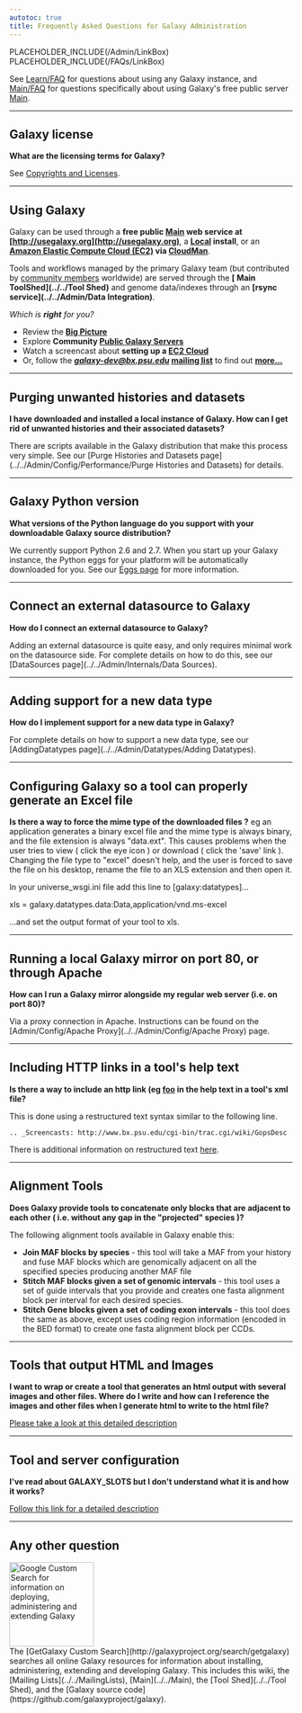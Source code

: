 ```yaml
---
autotoc: true
title: Frequently Asked Questions for Galaxy Administration
---
```

PLACEHOLDER_INCLUDE(/Admin/LinkBox) 
PLACEHOLDER_INCLUDE(/FAQs/LinkBox)


See [Learn/FAQ](../../Learn/FAQ) for questions about using any Galaxy instance, and [Main/FAQ](../../Main/FAQ) for questions specifically about using Galaxy's free public server [Main](/src/Main/index.md).



----

## Galaxy license

**What are the licensing terms for Galaxy?**

See [Copyrights and Licenses](/src/Admin/License/index.md).

----

## Using Galaxy

Galaxy can be used through a **free public [Main](../../Main) web service at [http://usegalaxy.org](http://usegalaxy.org)**, a **[Local](../../Admin/GetGalaxy) install**, or an **[Amazon Elastic Compute Cloud (EC2)](http://aws.amazon.com/ec2/) via [CloudMan](/src/CloudMan/index.md)**. 

Tools and workflows managed by the primary Galaxy team (but contributed by [community members](../../Community) worldwide) are served through the **[ Main ToolShed](../../Tool Shed)** and genome data/indexes through an **[rsync service](../../Admin/Data Integration)**.  

*Which is **right** for you?*
* Review the **[Big Picture](/src/BigPicture/Choices/index.md)**
* Explore **Community [Public Galaxy Servers](/src/PublicGalaxyServers/index.md)**
* Watch a screencast about **setting up a [EC2 Cloud](http://screencast.g2.bx.psu.edu//cloud/)**
* Or, follow the ***galaxy-dev@bx.psu.edu* [mailing list](../../MailingLists)** to find out **[more...](http://galaxyproject.org)**

----

## Purging unwanted histories and datasets

**I have downloaded and installed a local instance of Galaxy.  How can I get rid of unwanted histories and their associated datasets?**

There are scripts available in the Galaxy distribution that make this process very simple.  See our [Purge Histories and Datasets page](../../Admin/Config/Performance/Purge Histories and Datasets) for details.

----

## Galaxy Python version

**What versions of the Python language do you support with your downloadable Galaxy source distribution?**

We currently support Python 2.6 and 2.7.  When you start up your Galaxy instance, the Python eggs for your platform will be automatically downloaded for you.  See our [Eggs page](../../Admin/Config/Eggs) for more information.

----

## Connect an external datasource to Galaxy

**How do I connect an external datasource to Galaxy?**

Adding an external datasource is quite easy, and only requires minimal work on the datasource side.  For complete details on how to do this, see our [DataSources page](../../Admin/Internals/Data Sources).

----

## Adding support for a new data type

**How do I implement support for a new data type in Galaxy?**

For complete details on how to support a new data type, see our [AddingDatatypes page](../../Admin/Datatypes/Adding Datatypes).

----

## Configuring Galaxy so a tool can properly generate an Excel file

**Is there a way to force the mime type of the downloaded files ?** eg an application generates a binary excel file and the mime type is always binary, and the file extension is always "data.ext".  This causes problems when the user tries to view ( click the eye icon ) or download ( click the 'save' link ).  Changing the file type to "excel" doesn't help, and the user is forced to save the file on his desktop, rename the file to an XLS extension and then open it. 

In your universe_wsgi.ini file add this line to [galaxy:datatypes]...

xls = galaxy.datatypes.data:Data,application/vnd.ms-excel

...and set the output format of your tool to xls.

----

## Running a local Galaxy mirror on port 80, or through Apache

**How can I run a Galaxy mirror alongside my regular web server (i.e. on port 80)?**

Via a proxy connection in Apache.  Instructions can be found on the [Admin/Config/Apache Proxy](../../Admin/Config/Apache Proxy) page.

----

## Including HTTP links in a tool's help text

**Is there a way to include an http link (eg <a href='foo'>foo</a> in the help text in a tool's xml file?**

This is done using a restructured text syntax similar to the following line.

 `.. _Screencasts: http://www.bx.psu.edu/cgi-bin/trac.cgi/wiki/GopsDesc`

There is additional information on restructured text [here](http://docutils.sourceforge.net/docs/user/rst/quickref.html).

----

## Alignment Tools

**Does Galaxy provide tools to concatenate only blocks that are adjacent to each other ( i.e. without any gap in the "projected" species )?**

The following alignment tools available in Galaxy enable this:

* **Join MAF blocks by species** - this tool will take a MAF from your history and fuse MAF blocks which are genomically adjacent on all the specified species producing another MAF file
* **Stitch MAF blocks given a set of genomic intervals** - this tool uses a set of guide intervals that you provide and creates one fasta alignment block per interval for each desired species.
* **Stitch Gene blocks given a set of coding exon intervals** - this tool does the same as above, except uses coding region information (encoded in the BED format) to create one fasta alignment block per CCDs.

----

## Tools that output HTML and Images

**I want to wrap or create a tool that generates an html output with several images and other files.  Where do I write and how can I reference the images and other files when I generate html to write to the html file?**

[Please take a look at this detailed description](http://wiki.galaxyproject.org/Admin/Tools/Multiple%20Output%20Files#Single_history_output_Html_file_with_links_to_any_number_of_output_files_and_images)

----

## Tool and server configuration

**I've read about GALAXY_SLOTS but I don't understand what it is and how it works?**

[Follow this link for a detailed description](/src/Admin/Config/GALAXY_SLOTS/index.md)

----

## Any other question

<div class='left'><a href='http://galaxyproject.org/search/getgalaxy'><img src="../../Images/Logos/GetGalaxySearch.png" alt="Google Custom Search for information on deploying, administering and extending Galaxy" width="150" /></a></div>
The [GetGalaxy Custom Search](http://galaxyproject.org/search/getgalaxy) searches all online Galaxy resources for information about installing, administering, extending and developing Galaxy.  This includes this wiki, the [Mailing Lists](../../MailingLists), [Main](../../Main), the [Tool Shed](../../Tool Shed), and the [Galaxy source code](https://github.com/galaxyproject/galaxy).
